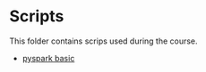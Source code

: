 
# Scripts


This folder contains scrips used during the course.

- [pyspark basic](https://github.com/mauropelucchi/unimib_masterbi_2020/blob/master/scripts/5_pyspark_basic.py)
